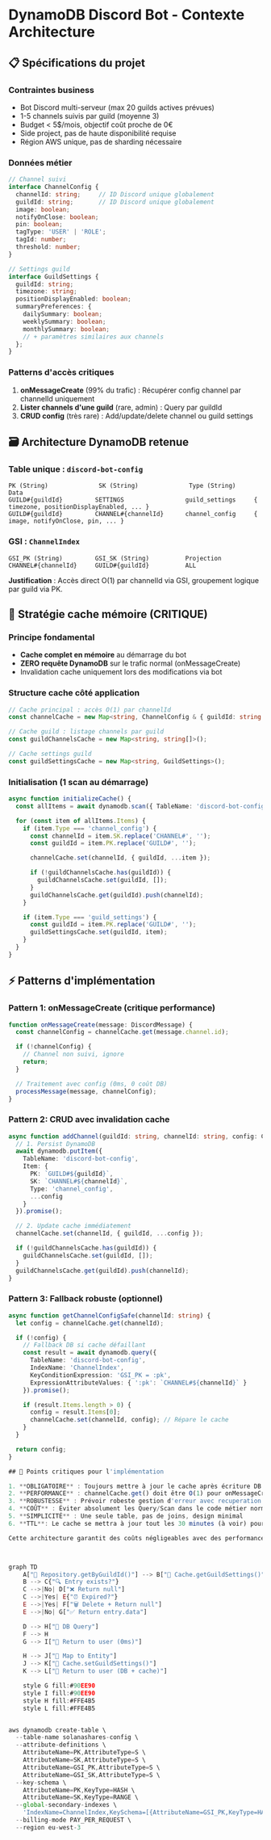 # DynamoDB Discord Bot - Contexte Architecture

## 📋 Spécifications du projet

### Contraintes business
- Bot Discord multi-serveur (max 20 guilds actives prévues)
- 1-5 channels suivis par guild (moyenne 3)
- Budget < 5$/mois, objectif coût proche de 0€
- Side project, pas de haute disponibilité requise
- Région AWS unique, pas de sharding nécessaire

### Données métier
```typescript
// Channel suivi
interface ChannelConfig {
  channelId: string;     // ID Discord unique globalement
  guildId: string;       // ID Discord unique globalement
  image: boolean;
  notifyOnClose: boolean;
  pin: boolean;
  tagType: 'USER' | 'ROLE';
  tagId: number;
  threshold: number;
}

// Settings guild
interface GuildSettings {
  guildId: string;
  timezone: string;
  positionDisplayEnabled: boolean;
  summaryPreferences: {
    dailySummary: boolean;
    weeklySummary: boolean;
    monthlySummary: boolean;
    // + paramètres similaires aux channels
  };
}
```

### Patterns d'accès critiques
1. **onMessageCreate** (99% du trafic) : Récupérer config channel par channelId uniquement
2. **Lister channels d'une guild** (rare, admin) : Query par guildId
3. **CRUD config** (très rare) : Add/update/delete channel ou guild settings

## 🗃️ Architecture DynamoDB retenue

### Table unique : `discord-bot-config`
```
PK (String)              SK (String)              Type (String)      Data
GUILD#{guildId}         SETTINGS                 guild_settings     { timezone, positionDisplayEnabled, ... }
GUILD#{guildId}         CHANNEL#{channelId}      channel_config     { image, notifyOnClose, pin, ... }
```

### GSI : `ChannelIndex`
```
GSI_PK (String)         GSI_SK (String)          Projection
CHANNEL#{channelId}     GUILD#{guildId}          ALL
```

**Justification** : Accès direct O(1) par channelId via GSI, groupement logique par guild via PK.

## 🚀 Stratégie cache mémoire (CRITIQUE)

### Principe fondamental
- **Cache complet en mémoire** au démarrage du bot
- **ZERO requête DynamoDB** sur le trafic normal (onMessageCreate)
- Invalidation cache uniquement lors des modifications via bot

### Structure cache côté application
```typescript
// Cache principal : accès O(1) par channelId
const channelCache = new Map<string, ChannelConfig & { guildId: string }>();

// Cache guild : listage channels par guild
const guildChannelsCache = new Map<string, string[]>();

// Cache settings guild
const guildSettingsCache = new Map<string, GuildSettings>();
```

### Initialisation (1 scan au démarrage)
```typescript
async function initializeCache() {
  const allItems = await dynamodb.scan({ TableName: 'discord-bot-config' }).promise();

  for (const item of allItems.Items) {
    if (item.Type === 'channel_config') {
      const channelId = item.SK.replace('CHANNEL#', '');
      const guildId = item.PK.replace('GUILD#', '');

      channelCache.set(channelId, { guildId, ...item });

      if (!guildChannelsCache.has(guildId)) {
        guildChannelsCache.set(guildId, []);
      }
      guildChannelsCache.get(guildId).push(channelId);
    }

    if (item.Type === 'guild_settings') {
      const guildId = item.PK.replace('GUILD#', '');
      guildSettingsCache.set(guildId, item);
    }
  }
}
```

## ⚡ Patterns d'implémentation

### Pattern 1: onMessageCreate (critique performance)
```typescript
function onMessageCreate(message: DiscordMessage) {
  const channelConfig = channelCache.get(message.channel.id);

  if (!channelConfig) {
    // Channel non suivi, ignore
    return;
  }

  // Traitement avec config (0ms, 0 coût DB)
  processMessage(message, channelConfig);
}
```

### Pattern 2: CRUD avec invalidation cache
```typescript
async function addChannel(guildId: string, channelId: string, config: ChannelConfig) {
  // 1. Persist DynamoDB
  await dynamodb.putItem({
    TableName: 'discord-bot-config',
    Item: {
      PK: `GUILD#${guildId}`,
      SK: `CHANNEL#${channelId}`,
      Type: 'channel_config',
      ...config
    }
  }).promise();

  // 2. Update cache immédiatement
  channelCache.set(channelId, { guildId, ...config });

  if (!guildChannelsCache.has(guildId)) {
    guildChannelsCache.set(guildId, []);
  }
  guildChannelsCache.get(guildId).push(channelId);
}
```

### Pattern 3: Fallback robuste (optionnel)
```typescript
async function getChannelConfigSafe(channelId: string) {
  let config = channelCache.get(channelId);

  if (!config) {
    // Fallback DB si cache défaillant
    const result = await dynamodb.query({
      TableName: 'discord-bot-config',
      IndexName: 'ChannelIndex',
      KeyConditionExpression: 'GSI_PK = :pk',
      ExpressionAttributeValues: { ':pk': `CHANNEL#${channelId}` }
    }).promise();

    if (result.Items.length > 0) {
      config = result.Items[0];
      channelCache.set(channelId, config); // Répare le cache
    }
  }

  return config;
}

## 🎯 Points critiques pour l'implémentation

1. **OBLIGATOIRE** : Toujours mettre à jour le cache après écriture DB
2. **PERFORMANCE** : channelCache.get() doit être O(1) pour onMessageCreate
3. **ROBUSTESSE** : Prévoir robeste gestion d'erreur avec recuperation DB si cache corrompu
4. **COÛT** : Éviter absolument les Query/Scan dans le code métier normal
5. **SIMPLICITÉ** : Une seule table, pas de joins, design minimal
6. **TTL**: Le cache se mettra à jour tout les 30 minutes (à voir) pour avoir un TTL de secours

Cette architecture garantit des coûts négligeables avec des performances optimales pour un bot Discord de cette taille.



graph TD
    A["🎯 Repository.getByGuildId()"] --> B["📁 Cache.getGuildSettings()"]
    B --> C{"🔍 Entry exists?"}
    C -->|No| D["❌ Return null"]
    C -->|Yes| E{"⏰ Expired?"}
    E -->|Yes| F["🗑️ Delete + Return null"]
    E -->|No| G["✅ Return entry.data"]

    D --> H["💾 DB Query"]
    F --> H
    G --> I["🚀 Return to user (0ms)"]

    H --> J["📝 Map to Entity"]
    J --> K["💾 Cache.setGuildSettings()"]
    K --> L["🚀 Return to user (DB + cache)"]

    style G fill:#90EE90
    style I fill:#90EE90
    style H fill:#FFE4B5
    style L fill:#FFE4B5


aws dynamodb create-table \
  --table-name solanashares-config \
  --attribute-definitions \
    AttributeName=PK,AttributeType=S \
    AttributeName=SK,AttributeType=S \
    AttributeName=GSI_PK,AttributeType=S \
    AttributeName=GSI_SK,AttributeType=S \
  --key-schema \
    AttributeName=PK,KeyType=HASH \
    AttributeName=SK,KeyType=RANGE \
  --global-secondary-indexes \
    'IndexName=ChannelIndex,KeySchema=[{AttributeName=GSI_PK,KeyType=HASH},{AttributeName=GSI_SK,KeyType=RANGE}],Projection={ProjectionType=ALL}' \
  --billing-mode PAY_PER_REQUEST \
  --region eu-west-3

